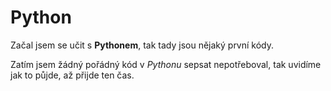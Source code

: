 # Python
Začal jsem se učit s **Pythonem**, tak tady jsou nějaký první kódy.

Zatím jsem žádný pořádný kód v *Pythonu* sepsat nepotřeboval, tak uvidíme jak to půjde, až přijde ten čas.
